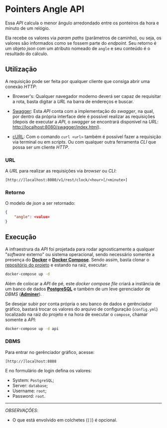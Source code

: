 # Pointers Angle API

Essa _API_ calcula o menor ângulo arredondado entre os ponteiros da hora e minuto de um relógio.

Ela recebe os valores via _param paths_ (parâmetros de caminho), ou seja, os valores são informados como se fossem parte do _endpoint_. Seu retorno é um objeto _json_ com um atributo nomeado de `angle` e seu conteúdo é o resultado do cálculo.

## Utilização

A requisição pode ser feita por qualquer cliente que consiga abrir uma conexão _HTTP_:

- Browser's: Qualquer navegador moderno deverá ser capaz de requisitar a rota, basta digitar a _URL_ na barra de endereços e buscar.

- [Swagger](https://swagger.io/): Esta _API_ conta com a implementação do _swagger_, na qual, por dentro da própria interface dele é possível realizar as requisições (depois de executar a _API_, o _swagger_ se encontrará disponível na _URL_: <http://localhost:8080/swagger/index.html>).

- [cURL](https://curl.se/): Com o comando `curl <url>` também é possível fazer a requisição via terminal ou em _scripts_. Ou com qualquer outra ferramenta _CLI_ que possa ser um cliente _HTTP_.

### URL

A _URL_ para realizar as requisições via _browser_ ou _CLI_:

```
[http://]localhost:8080/v1/rest/clock/<hour>[/<minute>]
```

### Retorno

O modelo de _json_ a ser retornado:

```json
{
	"angle": <value>
}
```

## Execução

A infraestrura da _API_ foi projetada para rodar agnosticamente a qualquer "_software_ externo" ou sistema operacional, sendo necessário somente a presença do [**Docker**](https://www.docker.com/) e [**Docker Compose**](https://docs.docker.com/compose/). Sendo assim, basta clonar o [repositório do projeto](https://github.com/rhuanpk/pointers-angle) e estando na raiz, executar:

```sh
docker-compose up -d
```

Além de colocar a _API_ de pé, este _docker compose file_ criará a instância de um banco de dados [**PostgreSQL**](https://www.postgresql.org/) e também de um leve gerenciador de _DBMS_ ([**Adminer**](https://www.adminer.org/)).

Se desejar subir por conta própria o seu banco de dados e gerênciador gráfico, bastará trocar os valores do arquivo de configuração (`config.yml`) localizado na raiz do projeto e na hora de executar o `compose`, chamar somente a _API_:

```sh
docker-compose up -d api
```

### DBMS

Para entrar no gerênciador gráfico, acesse:

```
[http://]localhost:8888
```

E no formulário de login defina os valores:

- System: `PostgreSQL`;
- Server: `database`;
- Username: `root`;
- Password: `root`.

---

_OBSERVAÇÕES_:

- O que está envolvido em colchetes (`[]`) é opcional.
